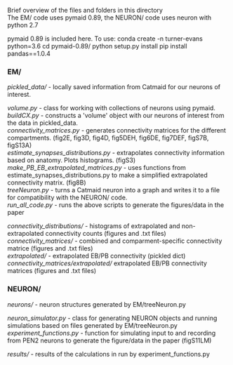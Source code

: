 Brief overview of the files and folders in this directory\
The EM/ code uses pymaid 0.89, the NEURON/ code uses neuron with python 2.7 

pymaid 0.89 is included here. To use:
conda create -n turner-evans python=3.6
cd pymaid-0.89/
python setup.py install
pip install pandas==1.0.4

### EM/ 
*pickled_data/* - locally saved information from Catmaid for our neurons of interest.

*volume.py* - class for working with collections of neurons using pymaid.\
*buildCX.py* - constructs a 'volume' object with our neurons of interest from the data in pickled_data.\
*connectivity_matrices.py* - generates connectivity matrices for the different compartments. (fig2E, fig3D, fig4D, fig5DEH, fig6DE, fig7DEF, figS7B, figS13A)\
*estimate_synapses_distributions.py* - extrapolates connectivity information based on anatomy. Plots histograms. (figS3)\
*make_PB_EB_extrapolated_matrices.py* - uses functions from estimate_synapses_distributions.py to make a simplified extrapolated connectivity matrix. (fig8B)\
*treeNeuron.py* - turns a Catmaid neuron into a graph and writes it to a file for compatibility with the NEURON/ code.\
*run_all_code.py* - runs the above scripts to generate the figures/data in the paper

*connectivity_distributions/* - histograms of extrapolated and non-extrapolated connectivity counts (figures and .txt files)\
*connectivity_matrices/* - combined and comparment-specific connectivity matrice (figures and .txt files)\
*extrapolated/* - extrapolated EB/PB connectivity (pickled dict)\
*connectivity_matrices/extrapolated/* extrapolated EB/PB connectivity matrices (figures and .txt files)



### NEURON/ 
*neurons/* - neuron structures generated by EM/treeNeuron.py

*neuron_simulator.py* - class for generating NEURON objects and running simulations based on files generated by EM/treeNeuron.py\
*experiment_functions.py* - function for simulating input to and recording from PEN2 neurons to generate the figure/data in the paper (figS11LM)

*results/* - results of the calculations in run by experiment_functions.py

